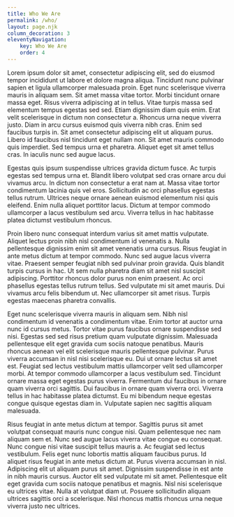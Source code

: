 ```yaml
---
title: Who We Are
permalink: /who/
layout: page.njk
column_decoration: 3
eleventyNavigation:
    key: Who We Are
    order: 4
---
```


Lorem ipsum dolor sit amet, consectetur adipiscing elit, sed do eiusmod tempor incididunt ut labore et dolore magna aliqua. Tincidunt nunc pulvinar sapien et ligula ullamcorper malesuada proin. Eget nunc scelerisque viverra mauris in aliquam sem. Sit amet massa vitae tortor. Morbi tincidunt ornare massa eget. Risus viverra adipiscing at in tellus. Vitae turpis massa sed elementum tempus egestas sed sed. Etiam dignissim diam quis enim. Erat velit scelerisque in dictum non consectetur a. Rhoncus urna neque viverra justo. Diam in arcu cursus euismod quis viverra nibh cras. Enim sed faucibus turpis in. Sit amet consectetur adipiscing elit ut aliquam purus. Libero id faucibus nisl tincidunt eget nullam non. Sit amet mauris commodo quis imperdiet. Sed tempus urna et pharetra. Aliquet eget sit amet tellus cras. In iaculis nunc sed augue lacus.

Egestas quis ipsum suspendisse ultrices gravida dictum fusce. Ac turpis egestas sed tempus urna et. Blandit libero volutpat sed cras ornare arcu dui vivamus arcu. In dictum non consectetur a erat nam at. Massa vitae tortor condimentum lacinia quis vel eros. Sollicitudin ac orci phasellus egestas tellus rutrum. Ultrices neque ornare aenean euismod elementum nisi quis eleifend. Enim nulla aliquet porttitor lacus. Dictum at tempor commodo ullamcorper a lacus vestibulum sed arcu. Viverra tellus in hac habitasse platea dictumst vestibulum rhoncus.

Proin libero nunc consequat interdum varius sit amet mattis vulputate. Aliquet lectus proin nibh nisl condimentum id venenatis a. Nulla pellentesque dignissim enim sit amet venenatis urna cursus. Risus feugiat in ante metus dictum at tempor commodo. Nunc sed augue lacus viverra vitae. Praesent semper feugiat nibh sed pulvinar proin gravida. Quis blandit turpis cursus in hac. Ut sem nulla pharetra diam sit amet nisl suscipit adipiscing. Porttitor rhoncus dolor purus non enim praesent. Ac orci phasellus egestas tellus rutrum tellus. Sed vulputate mi sit amet mauris. Dui vivamus arcu felis bibendum ut. Nec ullamcorper sit amet risus. Turpis egestas maecenas pharetra convallis.

Eget nunc scelerisque viverra mauris in aliquam sem. Nibh nisl condimentum id venenatis a condimentum vitae. Enim tortor at auctor urna nunc id cursus metus. Tortor vitae purus faucibus ornare suspendisse sed nisi. Egestas sed sed risus pretium quam vulputate dignissim. Malesuada pellentesque elit eget gravida cum sociis natoque penatibus. Mauris rhoncus aenean vel elit scelerisque mauris pellentesque pulvinar. Purus viverra accumsan in nisl nisi scelerisque eu. Dui ut ornare lectus sit amet est. Feugiat sed lectus vestibulum mattis ullamcorper velit sed ullamcorper morbi. At tempor commodo ullamcorper a lacus vestibulum sed. Tincidunt ornare massa eget egestas purus viverra. Fermentum dui faucibus in ornare quam viverra orci sagittis. Dui faucibus in ornare quam viverra orci. Viverra tellus in hac habitasse platea dictumst. Eu mi bibendum neque egestas congue quisque egestas diam in. Vulputate sapien nec sagittis aliquam malesuada.

Risus feugiat in ante metus dictum at tempor. Sagittis purus sit amet volutpat consequat mauris nunc congue nisi. Quam pellentesque nec nam aliquam sem et. Nunc sed augue lacus viverra vitae congue eu consequat. Nunc congue nisi vitae suscipit tellus mauris a. Ac feugiat sed lectus vestibulum. Felis eget nunc lobortis mattis aliquam faucibus purus. Id aliquet risus feugiat in ante metus dictum at. Purus viverra accumsan in nisl. Adipiscing elit ut aliquam purus sit amet. Dignissim suspendisse in est ante in nibh mauris cursus. Auctor elit sed vulputate mi sit amet. Pellentesque elit eget gravida cum sociis natoque penatibus et magnis. Nisl nisi scelerisque eu ultrices vitae. Nulla at volutpat diam ut. Posuere sollicitudin aliquam ultrices sagittis orci a scelerisque. Nisl rhoncus mattis rhoncus urna neque viverra justo nec ultrices.
